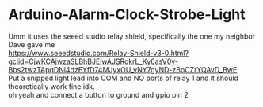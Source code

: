 # Arduino-Alarm-Clock-Strobe-Light

Umm it uses the seeed studio relay shield, specifically the one my neighbor Dave gave me <br />
https://www.seeedstudio.com/Relay-Shield-v3-0.html?gclid=CjwKCAjwzaSLBhBJEiwAJSRokrL_Ky6asV0y-Bbs2twzTApqDNi4dzFYfD74MJyxOU_vNY7gyND-zBoCZrYQAvD_BwE
<br />
Put a snipped light lead into COM and NO ports of relay 1 and it should theoretically work fine idk. <br />
oh yeah and connect a button to ground and gpio pin 2 
